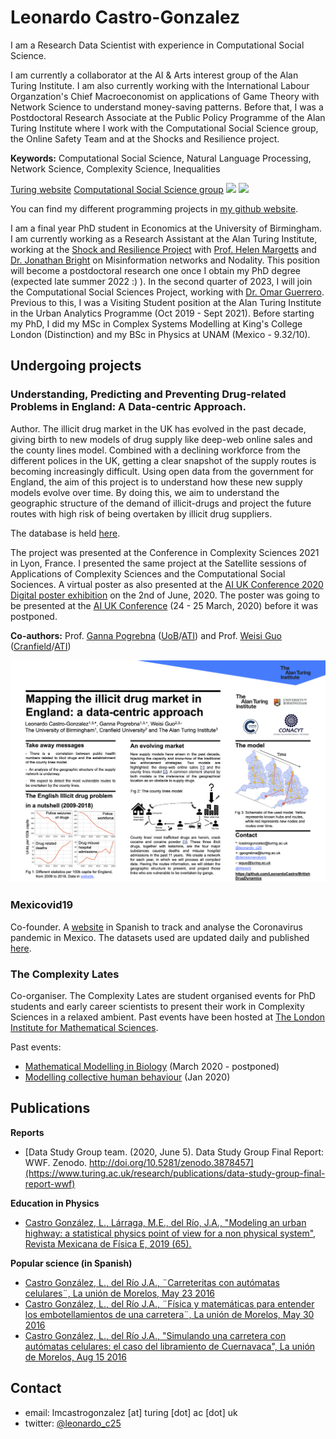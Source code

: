 # Leonardo Castro-Gonzalez


I am a Research Data Scientist with experience in Computational Social Science. 

I am currently a collaborator at the AI & Arts interest group of the Alan Turing Institute. I am also currently working with the International Labour Organzation's Chief Macroeconomist on applications of Game Theory with Network Science to understand money-saving patterns. Before that, I was a Postdoctoral Research Associate at the Public Policy Programme of the Alan Turing Institute where I work with the Computational Social Science group, the Online Safety Team and at the Shocks and Resilience project.


**Keywords:** Computational Social Science, Natural Language Processing, Network Science, Complexity Science, Inequalities

[Turing website][turingwebsite]
[Computational Social Science group][cssgroup]
[<img height="30" src="https://img.shields.io/badge/twitter-%231DA1F2.svg?&style=for-the-badge&logo=twitter&logoColor=white" />][twitter]
[<img height = '30' src = "https://img.shields.io/badge/LinkedIn-0077B5?style=for-the-badge&logo=linkedin&logoColor=white" />][linkedin]


[turingwebsite]: https://www.turing.ac.uk/people/researchers/leonardo-castro-gonzalez
[cssgroup]: https://turingcss.org/people/lcg/
[twitter]:https://twitter.com/leonardo_c25
[linkedin]: https://www.linkedin.com/in/leonardo-castro-gonzalez-0460951aa/


You can find my different programming projects in [my github website](https://github.com/LeonardoCastro).

I am a final year PhD student in Economics at the University of Birmingham. I am currently working as a Research Assistant at the Alan Turing Institute, working at the [Shock and Resilience Project](https://www.turing.ac.uk/research/research-projects/shocks-and-resilience) with [Prof. Helen Margetts](https://www.turing.ac.uk/people/researchers/helen-margetts) and [Dr. Jonathan Bright](https://www.turing.ac.uk/node/1794) on Misinformation networks and Nodality. This position will become a postdoctoral research one once I obtain my PhD degree (expected late summer 2022 :) ). In the second quarter of 2023, I will join the Computational Social Sciences Project, working with [Dr. Omar Guerrero](https://www.turing.ac.uk/people/researchers/omar-guerrero).
Previous to this, I was a Visiting Student position at the Alan Turing Institute in the Urban Analytics Programme (Oct 2019 - Sept 2021). Before starting my PhD, I did my MSc in Complex Systems Modelling at King's College London (Distinction) and my BSc in Physics at UNAM (Mexico - 9.32/10).

## Undergoing projects

### Understanding, Predicting and Preventing Drug-related Problems in England: A Data-centric Approach.

Author. The illicit drug market in the UK has evolved in the past decade, giving birth to new models of drug supply like deep-web online sales and the county lines model. Combined with a declining workforce from the different polices in the UK, getting a clear snapshot of the supply routes is becoming increasingly difficult. Using open data from the government for England, the aim of this project is to understand how these new supply models evolve over time. By doing this, we aim to understand the geographic structure of the demand of illicit-drugs and project the future routes with high risk of being overtaken by illicit drug suppliers. 

The database is held [here](https://github.com/LeonardoCastro/BritishDrugDynamics). 

The project was presented at the Conference in Complexity Sciences 2021 in Lyon, France. I presented the same project at the Satellite sessions of Applications of Complexity Sciences and the Computational Social Sociences. A virtual poster as also presented at the [AI UK Conference 2020 Digital poster exhibition](https://www.turing.ac.uk/events/ai-uk-2020-digital-poster-exhibition) on the 2nd of June, 2020. The poster was going to be presented at the [AI UK Conference](https://www.turing.ac.uk/ai-uk) (24 - 25 March, 2020) before it was postponed.

**Co-authors:** Prof. [Ganna Pogrebna](http://www.gannapogrebna.com/) ([UoB](https://www.birmingham.ac.uk/staff/profiles/business/pogrebna-ganna.aspx)/[ATI](https://www.turing.ac.uk/people/researchers/ganna-pogrebna)) and Prof. [Weisi Guo](https://www.weisiguo.com/cv) ([Cranfield](https://www.cranfield.ac.uk/people/professor-weisi-guo-24667823)/[ATI](https://www.turing.ac.uk/people/researchers/weisi-guo))

![poster_02062020](https://github.com/LeonardoCastro/about/blob/master/images/poster_02062020.png?raw=true "Poster at the AI UK")

### Mexicovid19

Co-founder. A [website](https://mexicovid19.github.io/Mexico/) in Spanish to track and analyse the Coronavirus pandemic in Mexico. The datasets used are updated daily and published [here](https://github.com/mexicovid19/Mexico-datos).

### The Complexity Lates

Co-organiser. The Complexity Lates are student organised events for PhD students and early career scientists to present their work in Complexity Sciences in a relaxed ambient. Past events have been hosted at [The London Institute for Mathematical Sciences](https://lims.ac.uk/).

Past events:
- [Mathematical Modelling in Biology](https://lims.ac.uk/event/mathematical-modelling-in-biology/) (March 2020 - postponed)
- [Modelling collective human behaviour](https://lims.ac.uk/event/collective-human-behaviour/) (Jan 2020)

## Publications

**Reports**
- [Data Study Group team. (2020, June 5). Data Study Group Final Report: WWF. Zenodo. http://doi.org/10.5281/zenodo.3878457](https://www.turing.ac.uk/research/publications/data-study-group-final-report-wwf)

**Education in Physics**
- [Castro González, L., Lárraga, M.E., del Río, J.A., "Modeling an urban highway: a statistical physics point of view for a non physical system", Revista Mexicana de Física E, 2019 (65).](https://bit.ly/30AFElZ)

**Popular science (in Spanish)**
- [Castro González, L., del Río J.A., ¨Carreteritas con autómatas celulares¨, La unión de Morelos, May 23 2016](https://bit.ly/36bo7BN)
- [Castro González, L., del Río J.A., ¨Física y matemáticas para entender los embotellamientos de una carretera¨, La unión de Morelos, May 30 2016](https://bit.ly/3ao4sCh)
- [Castro González, L., del Río J.A., "Simulando una carretera con autómatas celulares: el caso del libramiento de Cuernavaca", La unión de Morelos, Aug 15 2016](https://bit.ly/2Gd63gm)


## Contact

- email: lmcastrogonzalez [at] turing [dot] ac [dot] uk
- twitter: [@leonardo_c25](https://twitter.com/leonardo_c25)
